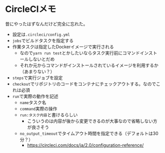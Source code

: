 # CircleCIメモ

昔にやったはずなんだけど完全に忘れた。

- 設定は`.circleci/config.yml`
- `jobs`でビルドタスクを指定する
- 作業タスクは指定したDockerイメージで実行される
  - なので`yarn run test`とかしたいならタスク実行前にコマンドインストールしないとだめ
  - それか元からコマンドがインストールされているイメージを利用するか（あまりない？）
- `steps`で実行ジョブを設定
- `checkout`でリポジトリのコードをコンテナにチェックアウトする。なのでこれは必須
- `run`で実際の動作を記述
  - `name`タスク名
  - `command`実際の操作
  - `run:タスク内容`と書けるらしい
    - こういうのは内容が後から変更できるのが大事なので省略しない方が良さそう
  - `no_output_timeout`でタイムアウト時間を指定できる（デフォルトは30分？）
    - https://circleci.com/docs/ja/2.0/configuration-reference/
